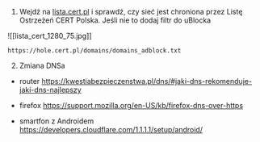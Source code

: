 
1. Wejdź na [lista.cert.pl](https://lista.cert.pl/) i sprawdź, czy sieć jest chroniona przez Listę Ostrzeżeń CERT Polska. Jeśli nie to dodaj filtr do uBlocka

![[lista_cert_1280_75.jpg]]

```
https://hole.cert.pl/domains/domains_adblock.txt
```

2. Zmiana DNSa

- router
https://kwestiabezpieczenstwa.pl/dns/#jaki-dns-rekomenduje-jaki-dns-najlepszy

- firefox
https://support.mozilla.org/en-US/kb/firefox-dns-over-https

- smartfon z Androidem
https://developers.cloudflare.com/1.1.1.1/setup/android/